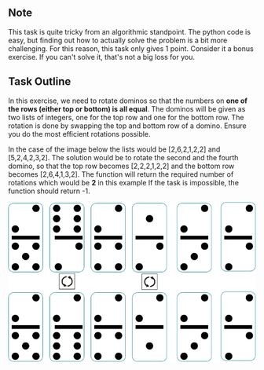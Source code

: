 ## Note

This task is quite tricky from an algorithmic standpoint. The python code is easy, but finding out how to actually solve the problem is a bit more challenging. For this reason, this task only gives 1 point. Consider it a bonus exercise. If you can't solve it, that's not a big loss for you.

## Task Outline

In this exercise, we need to rotate dominos so that the numbers on **one of the rows (either top or bottom) is all equal**. The dominos will be given as two lists of integers, one for the top row and one for the bottom row. The rotation is done by swapping the top and bottom row of a domino. Ensure you do the most efficient rotations possible.

In the case of the image below the lists would be [2,6,2,1,2,2] and [5,2,4,2,3,2]. The solution would be to rotate the second and the fourth domino, so that the top row becomes [2,2,2,1,2,2] and the bottom row becomes [2,6,4,1,3,2]. The function will return the required number of rotations which would be **2** in this example If the task is impossible, the function should return -1.

![A Row of Dominos](resource/dominos.png "A Row of Dominos")

